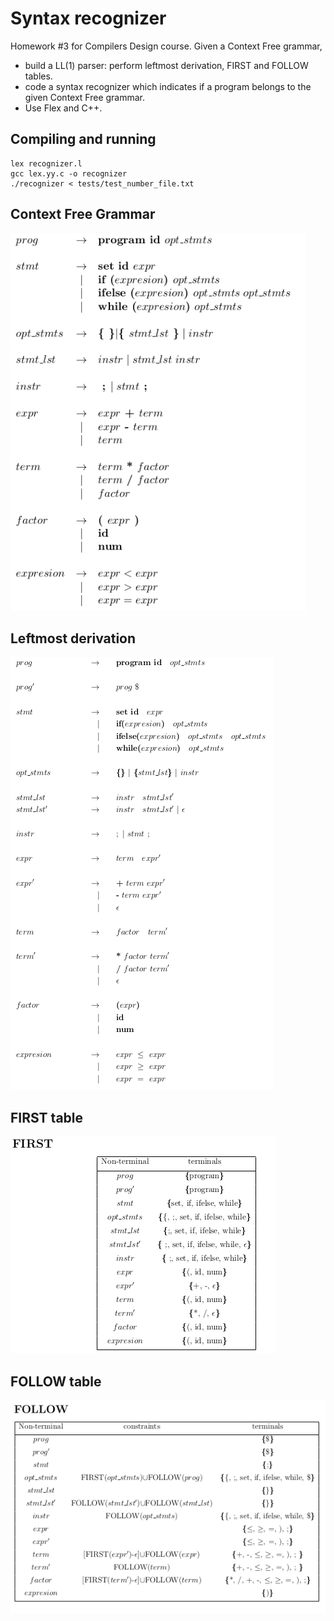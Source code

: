 # Syntax recognizer

Homework #3 for Compilers Design course. Given a Context Free grammar, 
* build a LL(1) parser: perform leftmost derivation, FIRST and FOLLOW tables.
* code a syntax recognizer which indicates if a program belongs to the given Context Free grammar.
* Use Flex and C++.

## Compiling and running

```
lex recognizer.l
gcc lex.yy.c -o recognizer
./recognizer < tests/test_number_file.txt

```

## Context Free Grammar

![](cfg.png)

## Leftmost derivation

![](ld.png)

## FIRST table

![](first.png)

## FOLLOW table

![](follow.png)